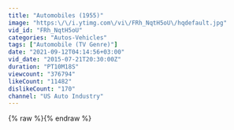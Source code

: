 ```yaml
---
title: "Automobiles (1955)"
image: "https:\/\/i.ytimg.com\/vi\/FRh_NqtH5oU\/hqdefault.jpg"
vid_id: "FRh_NqtH5oU"
categories: "Autos-Vehicles"
tags: ["Automobile (TV Genre)"]
date: "2021-09-12T04:14:56+03:00"
vid_date: "2015-07-21T20:30:00Z"
duration: "PT10M18S"
viewcount: "376794"
likeCount: "11482"
dislikeCount: "170"
channel: "US Auto Industry"
---
```

{% raw %}{% endraw %}
